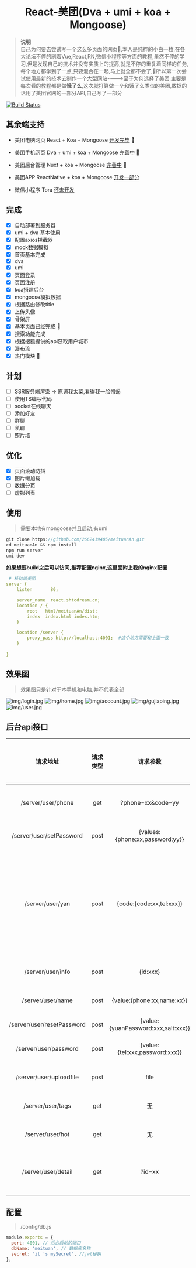 <div align="center">

# React-美团(Dva + umi + koa + Mongoose)

</div>

> **说明** <br/>
> 自己为何要去尝试写一个这么多页面的网页:100:,本人是纯粹的小白一枚,在各大论坛不停的刷着Vue,React,RN,微信小程序等方面的教程,虽然不停的学习,但是发现自己的技术并没有实质上的提高,就是不停的重复着同样的任务,每个地方都学到了一点,只要混合在一起,马上就全都不会了,:tada:所以第一次尝试使用最新的技术去制作一个大型网站---->至于为何选择了美团,主要是每次看的教程都是做**饿了么**,这次就打算做一个和饿了么类似的美团,数据的话用了美团官网的一部分API,自己写了一部分

[![Build Status](https://www.travis-ci.org/2662419405/meituanAn.svg?branch=master)](https://www.travis-ci.org/2662419405/meituanAn)

## 其余端支持

* 美团电脑网页 React + Koa + Mongoose <a href="https://github.com/2662419405/meituan">开发完毕</a> :tada:

* 美团手机网页 Dva + umi + koa + Mongoose <a href="https://github.com/2662419405/meituanAn">完善中</a> :100:

* 美团后台管理 Nuxt + koa + Mongoose <a href="https://github.com/2662419405/meituanBack">完善中</a> :rainbow:

* 美团APP ReactNative + koa + Mongoose <a href="https://github.com/2662419405/meituanApp">开发一部分</a>

* 微信小程序 Tora <a href="#">还未开发</a>

## 完成

- [x] 自动部署到服务器
- [x] umi + dva 基本使用
- [x] 配置axios拦截器
- [x] mock数据模拟
- [x] 首页基本完成
- [x] dva
- [x] umi
- [x] 页面登录
- [x] 页面注册
- [x] koa搭建后台
- [x] mongoose模拟数据
- [x] 根据路由修改title
- [x] 上传头像
- [x] 骨架屏
- [x] 基本页面已经完成 :tada:
- [x] 搜索功能完成 
- [x] 根据搜狐提供的api获取用户城市
- [x] 瀑布流
- [x] 热门模块 :100:

## 计划

- [ ] SSR服务端渲染 -> 原谅我太菜,看得我一脸懵逼
- [ ] 使用TS编写代码 
- [ ] socket在线聊天
- [ ] 添加好友
- [ ] 群聊
- [ ] 私聊
- [ ] 照片墙

## 优化

- [x] 页面滚动防抖
- [x] 图片懒加载
- [ ] 数据分页
- [ ] 虚拟列表

## 使用

> 需要本地有mongoose并且启动,有umi

```js
git clone https://github.com/2662419405/meituanAn.git
cd meituanAn && npm install
npm run server
umi dev
```

**如果想要build之后可以访问,推荐配置nginx,这里面附上我的nginx配置**

```yaml
 # 移动端美团
server {
    listen       80;

    server_name  react.shtodream.cn;
    location / {
        root   html/meituanAn/dist;
        index  index.html index.htm;
    }

    location /server {
        proxy_pass http://localhost:4001;  #这个地方需要和上面一致
    }
    
}
```

## 效果图

> 效果图只是针对于本手机和电脑,并不代表全部

<div>

![img/login.jpg](img/login.jpg)
![img/home.jpg](img/home.jpg)
![img/account.jpg](img/account.jpg)
![img/gujiaping.jpg](img/gujiaping.jpg)
![img/user.jpg](img/user.jpg)

</div>

## 后台api接口

|          请求地址          | 请求类型 |              请求参数               |                    说明                     | 获取数据是否需要Token |
| :------------------------: | :------: | :---------------------------------: | :-----------------------------------------: | :-------------------: |
|     /server/user/phone     |   get    |          ?phone=xx&code=yy          |               获取手机验证码                |          否           |
|  /server/user/setPassword  |   post   |   {values:{phone:xx,password:yy}}   |                 初始化密码                  |          是           |
|      /server/user/yan      |   post   |      {code:{code:xx,tel:xxx}}       | 判断验证码 并且进行注册，如果注册过，则登录 |          否           |
|     /server/user/info      |   post   |              {id:xxx}               |                获取用户信息                 |          否           |
|     /server/user/name      |   post   |     {value:{phone:xx,name:xx}}      |                 修改用户名                  |          是           |
| /server/user/resetPassword |   post   | {value:{yuanPassword:xxx,salt:xxx}} |                  修改密码                   |          是           |
|   /server/user/password    |   post   |   {value:{tel:xxx,password:xxx}}    |                通过密码登录                 |          否           |
|  /server/user/uploadfile   |   post   |                file                 |                获取上传文件                 |          是           |
|     /server/user/tags      |   get    |                 无                  |                获取首页数据                 |          否           |
|      /server/user/hot      |   get    |                 无                  |                获取热门数据                 |          否           |
|    /server/user/detail     |   get    |               ?id=xx                |             获取某一个首页数据              |          否           |



## 配置

> /config/db.js

```js
module.exports = {
  port: 4001, // 后台启动的端口
  dbName: 'meituan', // 数据库名称
  secret: "it 's mySecret", //jwt秘钥
};
```